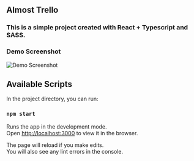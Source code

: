 ## Almost Trello

### This is a simple project created with React + Typescript and SASS. 

### Demo Screenshot

![Demo Screenshot](https://res.cloudinary.com/dwwoxasih/image/upload/v1598792150/trello_hgezih.png)

## Available Scripts

In the project directory, you can run:

### `npm start`

Runs the app in the development mode.<br />
Open [http://localhost:3000](http://localhost:3000) to view it in the browser.

The page will reload if you make edits.<br />
You will also see any lint errors in the console.
